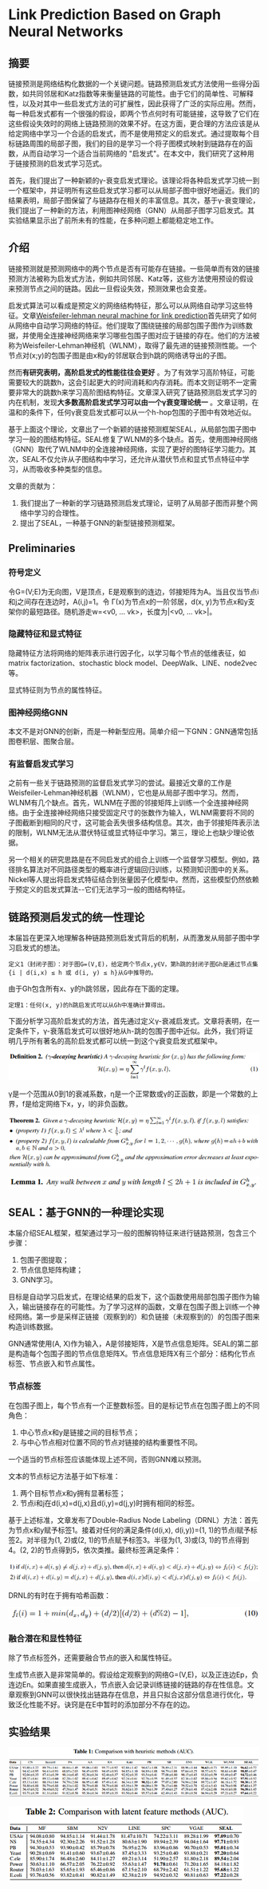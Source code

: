 # Link Prediction Based on Graph Neural Networks
## 摘要
链接预测是网络结构化数据的一个关键问题。链路预测启发式方法使用一些得分函数，如共同邻居和Katz指数等来衡量链路的可能性。由于它们的简单性、可解释性，以及对其中一些启发式方法的可扩展性，因此获得了广泛的实际应用。然而，每一种启发式都有一个很强的假设，即两个节点何时有可能链接，这导致了它们在这些假设失效时的网络上链路预测的效果不好。在这方面，更合理的方法应该是从给定网络中学习一个合适的启发式，而不是使用预定义的启发式。通过提取每个目标链路周围的局部子图，我们的目的是学习一个将子图模式映射到链路存在的函数，从而自动学习一个适合当前网络的 "启发式"。在本文中，我们研究了这种用于链接预测的启发式学习范式。

首先，我们提出了一种新颖的γ-衰变启发式理论。该理论将各种启发式学习统一到一个框架中，并证明所有这些启发式学习都可以从局部子图中很好地逼近。我们的结果表明，局部子图保留了与链路存在相关的丰富信息。其次，基于γ-衰变理论，我们提出了一种新的方法，利用图神经网络（GNN）从局部子图学习启发式。其实验结果显示出了前所未有的性能，在多种问题上都能稳定地工作。

## 介绍
链接预测就是预测网络中的两个节点是否有可能存在链接。一些简单而有效的链接预测方法被称为启发式方法，例如共同邻居、Katz等，这些方法使用预设的假设来预测节点之间的链路。因此一旦假设失效，预测效果也会变差。

启发式算法可以看成是预定义的网络结构特征，那么可以从网络自动学习这些特征。文章[Weisfeiler-lehman neural machine for link prediction](https://dl.acm.org/doi/10.1145/3097983.3097996)首先研究了如何从网络中自动学习网络的特征。他们提取了围绕链接的局部包围子图作为训练数据，并使用全连接神经网络来学习哪些包围子图对应于链接的存在。他们的方法被称为Weisfeiler-Lehman神经机（WLNM），取得了最先进的链接预测性能。一个节点对(x;y)的包围子图是由x和y的邻居联合到h跳的网络诱导出的子图。

然而**有研究表明，高阶启发式的性能往往会更好** 。为了有效学习高阶特征，可能需要较大的跳数h，这会引起更大的时间消耗和内存消耗。而本文则证明不一定需要非常大的跳数h来学习高阶图结构特征。文章深入研究了链路预测启发式学习的内在机制，发现**大多数高阶启发式学习可以由一个γ衰变理论统一** 。文章证明，在温和的条件下，任何γ衰变启发式都可以从一个h-hop包围的子图中有效地近似。

基于上面这个理论，文章出了一个新颖的链接预测框架SEAL，从局部包围子图中学习一般的图结构特征。SEAL修复了WLNM的多个缺点。首先，使用图神经网络（GNN）取代了WLNM中的全连接神经网络，实现了更好的图特征学习能力。其次，SEAL不仅允许从子图结构中学习，还允许从潜伏节点和显式节点特征中学习，从而吸收多种类型的信息。

文章的贡献为：
1. 我们提出了一种新的学习链路预测启发式理论，证明了从局部子图而非整个网络中学习的合理性。
2. 提出了SEAL，一种基于GNN的新型链接预测框架。

## Preliminaries
### 符号定义
令G=(V;E)为无向图，V是顶点，E是观察到的连边，邻接矩阵为A。当且仅当节点i和j之间存在连边时，A(i,j)=1。令 Γ(x)为节点x的一阶邻居，d(x, y)为节点x和y支架你的最短路径。随机游走w=<v0, ... vk>，长度为|<v0, ... vk>|。
### 隐藏特征和显式特征
隐藏特征方法将网络的矩阵表示进行因子化，以学习每个节点的低维表征，如matrix factorization、stochastic block model、DeepWalk、LINE、node2vec等。

显式特征则为节点的属性特征。

### 图神经网络GNN
本文不是对GNN的创新，而是一种新型应用。简单介绍一下GNN：GNN通常包括图卷积层、图聚合层。
### 有监督启发式学习
之前有一些关于链路预测的监督启发式学习的尝试。最接近文章的工作是Weisfeiler-Lehman神经机器（WLNM），它也是从局部子图中学习。然而，WLNM有几个缺点。首先，WLNM在子图的邻接矩阵上训练一个全连接神经网络。由于全连接神经网络只接受固定尺寸的张数作为输入，WLNM需要将不同的子图截断到相同的尺寸，这可能会丢失很多结构信息。其次，由于邻接矩阵表示法的限制，WLNM无法从潜伏特征或显式特征中学习。第三，理论上也缺少理论依据。

另一个相关的研究思路是在不同启发式的组合上训练一个监督学习模型。例如，路径排名算法对不同路径类型的概率进行逻辑回归训练，以预测知识图中的关系。Nickel等人提出将启发式特征结合到张量因子化模型中。然而，这些模型仍然依赖于预定义的启发式算法--它们无法学习一般的图结构特征。


## 链路预测启发式的统一性理论
本届旨在更深入地理解各种链路预测启发式背后的机制，从而激发从局部子图中学习启发式的想法。

```
定义1（封闭子图）：对于图G=(V,E)，给定两个节点x,y∈V，第h跳的封闭子图Gh是通过节点集{i | d(i,x) ≤ h 或 d(i, y) ≤ h}从G中推导的。
```

由于Gh包含所有x、y的h跳邻居，因此存在下面的定理。

```
定理1：任何(x, y)的h跳启发式可以从Gh中准确计算得出。
```

下面分析学习高阶启发式的方法，首先通过定义γ-衰减启发式。文章将表明，在一定条件下，γ-衰落启发式可以很好地从h-跳的包围子图中近似。此外，我们将证明几乎所有著名的高阶启发式都可以统一到这个γ衰变启发式框架中。

![](img/link_prediction_based_on_GNN/definition_2.png)

γ是一个范围从0到1的衰减系数，η是一个正常数或γ的正函数，即是一个常数的上界，f是给定网络下x，y，l的非负函数。

![](img/link_prediction_based_on_GNN/Theorem_2.png)

![](img/link_prediction_based_on_GNN/lemma_1.png)

## SEAL：基于GNN的一种理论实现
本届介绍SEAL框架，框架通过学习一般的图解钩特征来进行链路预测，包含三个步骤：
1. 包围子图提取；
2. 节点信息矩阵构建；
3. GNN学习。

目标是自动学习启发式，在理论结果的启发下，这个函数使用局部包围子图作为输入，输出链接存在的可能性。为了学习这样的函数，文章在包围子图上训练一个神经网络。第一步是采样正链接（观察到的）和负链接（未观察到的）的包围子图来构造训练数据。

GNN通常使用(A, X)作为输入，A是邻接矩阵，X是节点信息矩阵。SEAL的第二部是构造每个包围子图的节点信息矩阵X。节点信息矩阵X有三个部分：结构化节点标签、节点嵌入和节点属性。

### 节点标签
在包围子图上，每个节点有一个正整数标签。目的是标记节点在包围子图上的不同角色：
1. 中心节点x和y是链接之间的目标节点；
2. 与中心节点相对位置不同的节点对链接的结构重要性不同。

一个适当的节点标签应该能体现上述不同，否则GNN难以预测。

文本的节点标记方法基于如下标准：
1. 两个目标节点x和y拥有显著标签；
2. 节点i和j在d(i,x)=d(j,x)且d(i,y)=d(j,y)时拥有相同的标签。

基于上述标准，文章发布了Double-Radius Node Labeling（DRNL）方法：首先为节点x和y赋予标签1。接着对任何的满足条件(d(i,x), d(i,y))=(1, 1)的节点i赋予标签2。对半径为(1, 2)或(2, 1)的节点赋予标签3。半径为(1, 3)或(3, 1)的节点得到4。(2, 2)的节点得到5，依次类推。最终标签满足条件：

![](img/link_prediction_based_on_GNN/condition_1.png)

DRNL的有时在于拥有哈希函数：

![](img/link_prediction_based_on_GNN/formula_10.png)

### 融合潜在和显性特征
除了节点标签外，还需要融合节点的嵌入和属性特征。

生成节点嵌入是非常简单的。假设给定观察到的网络G=(V,E)，以及正连边Ep，负连边En。如果直接生成嵌入，节点嵌入会记录训练链接的链路的存在性信息。文章观察到GNN可以很快找出链路存在信息，并且只拟合这部分信息进行优化，导致泛化性能不好。诀窍是在E中暂时的添加部分不存在的边。

## 实验结果
![](img/link_prediction_based_on_GNN/table_1.png)

![](img/link_prediction_based_on_GNN/table_2.png)
